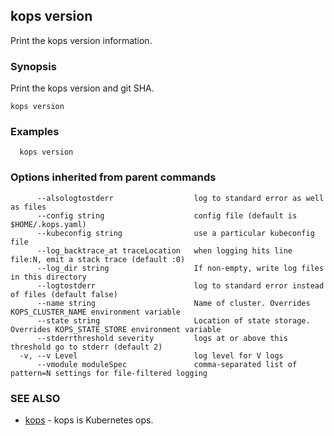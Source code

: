 
<!--- This file is automatically generated by make gen-cli-docs; changes should be made in the go CLI command code (under cmd/kops) -->

## kops version

Print the kops version information.

### Synopsis


Print the kops version and git SHA.

```
kops version
```

### Examples

```
  kops version
```

### Options inherited from parent commands

```
      --alsologtostderr                  log to standard error as well as files
      --config string                    config file (default is $HOME/.kops.yaml)
      --kubeconfig string                use a particular kubeconfig file
      --log_backtrace_at traceLocation   when logging hits line file:N, emit a stack trace (default :0)
      --log_dir string                   If non-empty, write log files in this directory
      --logtostderr                      log to standard error instead of files (default false)
      --name string                      Name of cluster. Overrides KOPS_CLUSTER_NAME environment variable
      --state string                     Location of state storage. Overrides KOPS_STATE_STORE environment variable
      --stderrthreshold severity         logs at or above this threshold go to stderr (default 2)
  -v, --v Level                          log level for V logs
      --vmodule moduleSpec               comma-separated list of pattern=N settings for file-filtered logging
```

### SEE ALSO
* [kops](kops.md)	 - kops is Kubernetes ops.

